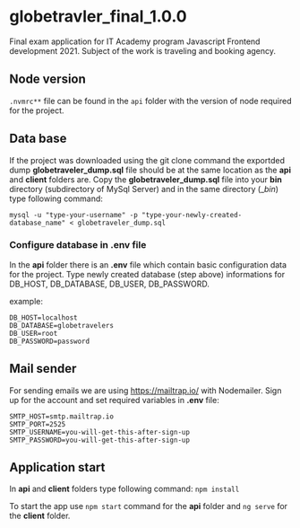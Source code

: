 # globetravler_final_1.0.0
Final exam application for IT Academy program Javascript Frontend development 2021. Subject of the work is traveling and booking agency.

## Node version

````.nvmrc**```` file can be found in the ````api```` folder with the version of node required for the project.

## Data base

If the project was downloaded using the git clone command the exportded dump **globetraveler_dump.sql** file should be at the same location as the **api** and **client** folders are.
Copy the __globetraveler_dump.sql__ file into your __bin__ directory (subdirectory of MySql Server) and in the same directory (__bin_) type following command:

```mysql
mysql -u "type-your-username" -p "type-your-newly-created-database_name" < globetraveler_dump.sql
```


### Configure database in .env file

In the **api** folder there is an **.env** file which contain basic configuration data for the project. Type
newly created database (step above) informations for DB_HOST, DB_DATABASE, DB_USER, DB_PASSWORD.

example:

```.env
DB_HOST=localhost
DB_DATABASE=globetravelers
DB_USER=root
DB_PASSWORD=password
```

## Mail sender

For sending emails we are using https://mailtrap.io/ with Nodemailer. Sign up for the account and set required variables in **.env** file:

```.env
SMTP_HOST=smtp.mailtrap.io
SMTP_PORT=2525
SMTP_USERNAME=you-will-get-this-after-sign-up
SMTP_PASSWORD=you-will-get-this-after-sign-up
```

## Application start

In **api** and **client** folders type following command: `npm install`

To start the app use `npm start` command for the **api** folder and `ng serve` for the **client** folder.
